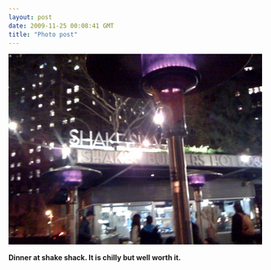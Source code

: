 ```yaml
---
layout: post
date: 2009-11-25 00:08:41 GMT
title: "Photo post"
---
```

![travisj](/images/8edb32a0d70b42d7e0819f1d687f7eabb5ba08d5e59cbd73e12c9341d0e706c7.jpg)

<b>Dinner at shake shack. It is chilly but well worth it.</b>